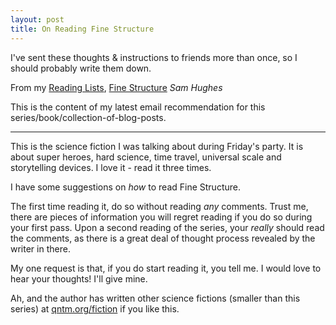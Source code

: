 ```yaml
---
layout: post
title: On Reading Fine Structure
---
```


I've sent these thoughts & instructions to friends more than once, so I should probably write them down.

From my [Reading Lists](/lists/reading), [Fine Structure](http://qntm.org/structure) _Sam Hughes_

This is the content of my latest email recommendation for this series/book/collection-of-blog-posts.

---

This is the science fiction I was talking about during Friday's party. It is about super heroes, hard science, time travel, universal scale and storytelling devices. I love it - read it three times.

I have some suggestions on _how_ to read Fine Structure.

The first time reading it, do so without reading _any_ comments. Trust me, there are pieces of information you will regret reading if you do so during your first pass. Upon a second reading of the series, your _really_ should read the comments, as there is a great deal of thought process revealed by the writer in there. 

My one request is that, if you do start reading it, you tell me. I would love to hear your thoughts! I'll give mine.

Ah, and the author has written other science fictions (smaller than this series) at [qntm.org/fiction](//qntm.org/fiction) if you like this.

